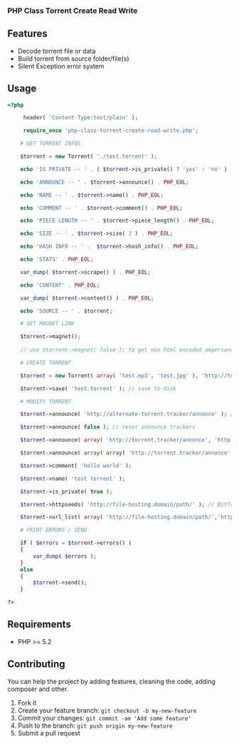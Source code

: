 ### PHP Class Torrent Create Read Write

## Features

- Decode torrent file or data
- Build torrent from source folder/file(s)
- Silent Exception error system

## Usage

```php
<?php

     header( 'Content-Type:text/plain' );

     require_once 'php-class-torrent-create-read-write.php';

    # GET TORRENT INFOS

    $torrent = new Torrent( './test.torrent' );

    echo 'IS PRIVATE -- ' . ( $torrent->is_private() ? 'yes' : 'no' ) . PHP_EOL;

    echo 'ANNOUNCE -- ' . $torrent->announce() . PHP_EOL;

    echo 'NAME -- ' . $torrent->name() . PHP_EOL;

    echo 'COMMENT -- ' . $torrent->comment() . PHP_EOL;

    echo 'PIECE LENGTH -- ' . $torrent->piece_length() . PHP_EOL;

    echo 'SIZE -- ' . $torrent->size( 2 ) . PHP_EOL;

    echo 'HASH INFO -- ' .  $torrent->hash_info() . PHP_EOL;

    echo 'STATS' . PHP_EOL;

    var_dump( $torrent->scrape() ) . PHP_EOL;

    echo 'CONTENT' . PHP_EOL;

    var_dump( $torrent->content() ) . PHP_EOL;

    echo 'SOURCE -- ' . $torrent;

    # GET MAGNET LINK

    $torrent->magnet(); 
    
    // use $torrent->magnet( false ); to get non html encoded ampersand

    # CREATE TORRENT

    $torrent = new Torrent( array( 'test.mp3', 'test.jpg' ), 'http://torrent.tracker/annonce' );

    $torrent->save( 'test.torrent' ); // save to disk

    # MODIFY TORRENT

    $torrent->announce( 'http://alternate-torrent.tracker/annonce' ); // add a tracker

    $torrent->announce( false ); // reset announce trackers

    $torrent->announce( array( 'http://torrent.tracker/annonce', 'http://alternate-torrent.tracker/annonce' ) ); // set tracker( s ), it also works with a 'one tracker' array...

    $torrent->announce( array( array( 'http://torrent.tracker/annonce', 'http://alternate-torrent.tracker/annonce' ), 'http://another-torrent.tracker/annonce' ) ); // set tiered trackers

    $torrent->comment( 'hello world' );

    $torrent->name( 'test torrent' );

    $torrent->is_private( true );

    $torrent->httpseeds( 'http://file-hosting.domain/path/' ); // BitTornado implementation

    $torrent->url_list( array( 'http://file-hosting.domain/path/','http://another-file-hosting.domain/path/' ) ); // GetRight implementation

    # PRINT ERRORS / SEND

    if ( $errors = $torrent->errors() )
    {
        var_dump( $errors );
    }
    else
    {
        $torrent->send();
    }

?>
```

## Requirements

* PHP >= 5.2

## Contributing

You can help the project by adding features, cleaning the code, adding composer and other.

1. Fork it
2. Create your feature branch: `git checkout -b my-new-feature`
3. Commit your changes: `git commit -am 'Add some feature'`
4. Push to the branch: `git push origin my-new-feature`
5. Submit a pull request
